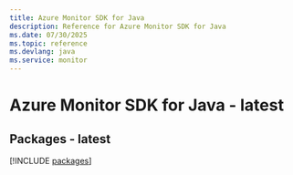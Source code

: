 ```yaml
---
title: Azure Monitor SDK for Java
description: Reference for Azure Monitor SDK for Java
ms.date: 07/30/2025
ms.topic: reference
ms.devlang: java
ms.service: monitor
---
```

# Azure Monitor SDK for Java - latest
## Packages - latest
[!INCLUDE [packages](monitor-index.md)]